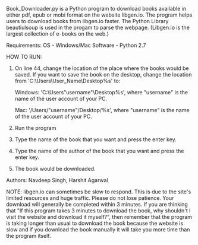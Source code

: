 Book_Downloader.py is a Python program to download books available in either pdf, epub or mobi format on the website libgen.io. The program helps users to download books from libgen.io faster. The Python Library beautiulsoup is used in the progam to parse the webpage. (Libgen.io is the largest collection of e-books on the web.)

Requirements:
OS - Windows/Mac
Software - Python 2.7

HOW TO RUN: 
1. On line 44, change the location of the place where the books would be saved. If you want to save the book on the desktop, change the location from 'C:\Users\User_Name\Desktop\%s' to:

	Windows: 'C:\Users\"username"\Desktop\%s', where "username" is the name of the user account of your PC. 
	
	Mac:  '/Users/"username"/Desktop/%s', where "username" is the name of the user account of your PC.
	
2. Run the program
3. Type the name of the book that you want and press the enter key. 
4. Type the name of the author of the book that you want and press the enter key. 
5. The book would be downloaded. 


Authors: Navdeep Singh, Harshit Agarwal


NOTE: libgen.io can sometimes be slow to respond. This is due to the site's limited resources and huge traffic. Please do not lose patience. Your download will generally be completed within 3 minutes. If you are thinking that "If this program takes 3 minutes to download the book, why shouldn't I visit the website and download it myself?", then remember that the program is taking longer than usual to download the book because the website is slow and if you download the book manually it will take you more time than the program itself. 
